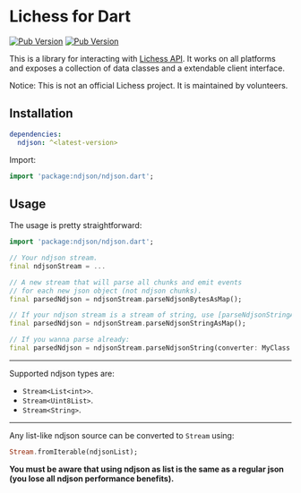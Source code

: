 # Lichess for Dart

[![Pub Version](https://img.shields.io/pub/v/ndjson)](https://pub.dev/packages/ndjson) [![Pub Version](https://img.shields.io/pub/points/ndjson)](https://pub.dev/packages/ndjson)

This is a library for interacting with [Lichess API](https://lichess.org/api). It works on all platforms and exposes a collection of data classes and a extendable client interface.

Notice: This is not an official Lichess project. It is maintained by volunteers.

## Installation

```yaml
dependencies:
  ndjson: ^<latest-version>
```

Import:

```dart
import 'package:ndjson/ndjson.dart';
```

## Usage

The usage is pretty straightforward:

```dart
import 'package:ndjson/ndjson.dart';

// Your ndjson stream.
final ndjsonStream = ...

// A new stream that will parse all chunks and emit events 
// for each new json object (not ndjson chunks).
final parsedNdjson = ndjsonStream.parseNdjsonBytesAsMap();

// If your ndjson stream is a stream of string, use [parseNdjsonStringAsMap] instead.
final parsedNdjson = ndjsonStream.parseNdjsonStringAsMap();

// If you wanna parse already:
final parsedNdjson = ndjsonStream.parseNdjsonString(converter: MyClass.fromJson);
```

---

Supported ndjson types are:

- `Stream<List<int>>`.
- `Stream<Uint8List>`.
- `Stream<String>`.

---

Any list-like ndjson source can be converted to `Stream` using:

```dart
Stream.fromIterable(ndjsonList);
```

**You must be aware that using ndjson as list is the same as a regular json (you lose all ndjson performance benefits).**
